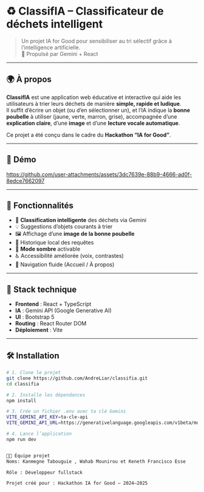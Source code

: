 # ♻️ ClassifIA – Classificateur de déchets intelligent

> Un projet IA for Good pour sensibiliser au tri sélectif grâce à l’intelligence artificielle.  
> 🧠 Propulsé par Gemini + React



---

## 🌍 À propos

**ClassifIA** est une application web éducative et interactive qui aide les utilisateurs à trier leurs déchets de manière **simple, rapide et ludique**.  
Il suffit d’écrire un objet (ou d’en sélectionner un), et l’IA indique la **bonne poubelle** à utiliser (jaune, verte, marron, grise), accompagnée d’une **explication claire**, d’une **image** et d’une **lecture vocale automatique**.

Ce projet a été conçu dans le cadre du **Hackathon “IA for Good”**.

---

## 🚀 Démo

<!-- Remplace par ton GIF ou vidéo -->

https://github.com/user-attachments/assets/3dc7639e-88b9-4666-ad0f-8edce7662097

---

## 🧪 Fonctionnalités

- 🧠 **Classification intelligente** des déchets via Gemini
- 💡 Suggestions d’objets courants à trier
- 🖼️ Affichage d’une **image de la bonne poubelle**
- 📜 Historique local des requêtes
- 🌙 **Mode sombre** activable
- ♿ Accessibilité améliorée (voix, contrastes)
- 🧭 Navigation fluide (Accueil / À propos)

---

## 🧱 Stack technique

- **Frontend** : React + TypeScript
- **IA** : Gemini API (Google Generative AI)
- **UI** : Bootstrap 5
- **Routing** : React Router DOM
- **Déploiement** : Vite

---

## 🛠️ Installation

```bash
# 1. Clone le projet
git clone https://github.com/AndreLiar/classifia.git
cd classifia

# 2. Installe les dépendances
npm install

# 3. Crée un fichier .env avec ta clé Gemini
VITE_GEMINI_API_KEY=ta-cle-api
VITE_GEMINI_API_URL=https://generativelanguage.googleapis.com/v1beta/models/gemini-pro:generateContent

# 4. Lance l’application
npm run dev


👨‍💻 Équipe projet
Noms: Kanmegne Tabouguie , Wahab Mounirou et Keneth Francisco Esse

Rôle : Développeur fullstack

Projet créé pour : Hackathon IA for Good – 2024–2025

